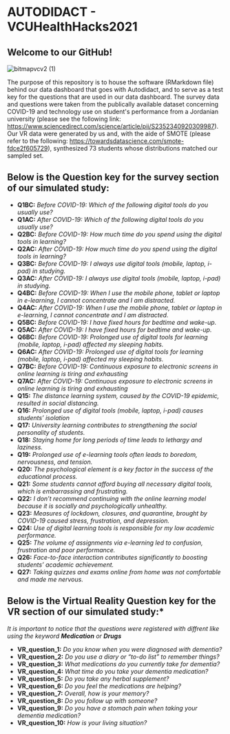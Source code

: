 # AUTODIDACT - VCUHealthHacks2021
## Welcome to our GitHub!

<p align="center">
  
![bitmapvcv2 (1)](https://user-images.githubusercontent.com/58709202/140638167-01405733-6837-4ec0-945b-9e47f0ffc0db.png)
  
</p>

The purpose of this repository is to house the software (RMarkdown file) behind our data dashboard that goes with Autodidact, and to serve as a test key for the questions that are used in our data dashboard.
The survey data and questions were taken from the publically available dataset concerning COVID-19 and technology use on student's performance from a Jordanian university (please see the following link: https://www.sciencedirect.com/science/article/pii/S2352340920309987). Our VR data were generated by us and, with the aide of SMOTE (please refer to the following: https://towardsdatascience.com/smote-fdce2f605729), synthesized 73 students whose distributions matched our sampled set.

## **Below is the Question key for the survey section of our simulated study:**
- **Q1BC:** *Before COVID-19: Which of the following digital tools do you usually use?*	
- **Q1AC:** *After COVID-19: Which of the following digital tools do you usually use?*
- **Q2BC:** *Before COVID-19: How much time do you spend using the digital tools in learning?*	
- **Q2AC:** *After COVID-19: How much time do you spend using the digital tools in learning?*	
- **Q3BC:** *Before COVID-19: I always use digital tools (mobile, laptop, i-pad) in studying.*	
- **Q3AC:** *After COVID-19: I always use digital tools (mobile, laptop, i-pad) in studying.*	
- **Q4BC:** *Before COVID-19: When I use the mobile phone, tablet or laptop in e-learning, I cannot concentrate and I am distracted.*	
- **Q4AC:** *After COVID-19: When I use the mobile phone, tablet or laptop in e-learning, I cannot concentrate and I am distracted.*
- **Q5BC:** *Before COVID-19: I have fixed hours for bedtime and wake-up.*	
- **Q5AC:** *After COVID-19: I have fixed hours for bedtime and wake-up.*	
- **Q6BC:** *Before COVID-19: Prolonged use of digital tools for learning (mobile, laptop, i-pad) affected my sleeping habits.*	
- **Q6AC:** *After COVID-19: Prolonged use of digital tools for learning (mobile, laptop, i-pad) affected my sleeping habits.*	
- **Q7BC:** *Before COVID-19: Continuous exposure to electronic screens in online learning is tiring and exhausting*	
- **Q7AC:** *After COVID-19: Continuous exposure to electronic screens in online learning is tiring and exhausting*	
- **Q15:** *The distance learning system, caused by the COVID-19 epidemic, resulted in social distancing.*	
- **Q16:** *Prolonged use of digital tools (mobile, laptop, i-pad) causes students’ isolation*	
- **Q17:** *University learning contributes to strengthening the social personality of students.*	
- **Q18:** *Staying home for long periods of time leads to lethargy and laziness.*	
- **Q19:** *Prolonged use of e-learning tools often leads to boredom, nervousness, and tension.*	
- **Q20:** *The psychological element is a key factor in the success of the educational process.*	
- **Q21:** *Some students cannot afford buying all necessary digital tools, which is embarrassing and frustrating.*	
- **Q22:** *I don’t recommend continuing with the online learning model because it is socially and psychologically unhealthy.*	
- **Q23:** *Measures of lockdown, closures, and quarantine, brought by COVID-19 caused stress, frustration, and depression.*
- **Q24:** *Use of digital learning tools is responsible for my low academic performance.*	
- **Q25:** *The volume of assignments via e-learning led to confusion, frustration and poor performance.*	
- **Q26:** *Face-to-face interaction contributes significantly to boosting students’ academic achievement.*	
- **Q27:** *Taking quizzes and exams online from home was not comfortable and made me nervous.*

## **Below is the Virtual Reality Question key for the VR section of our simulated study:***
*It is important to notice that the questions were registered with diffrent like using the keyword* **_Medication_** *or* **_Drugs_** 
- **VR_question_1:** *Do you know when you were diagnosed with dementia?*	
- **VR_question_2:** *Do you use a diary or “to-do list” to remember things?*	
- **VR_question_3:** *What medications do you currently take for dementia?*	
- **VR_question_4:** *What time do you take your dementia medication?*	
- **VR_question_5:** *Do you take any herbal supplement?*	
- **VR_question_6:** *Do you feel the medications are helping?*	
- **VR_question_7:** *Overall, how is your memory?*	
- **VR_question_8:** *Do you follow up with someone?*	
- **VR_question_9:** *Do you have a stomach pain when taking your dementia medication?*	
- **VR_question_10:** *How is your living situation?*	
